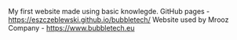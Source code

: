 My first website made using basic knowlegde.
GitHub pages - https://eszczeblewski.github.io/bubbletech/
Website used by Mrooz Company - https://www.bubbletech.eu

